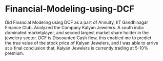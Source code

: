 # Financial-Modeling-using-DCF
Did Financial Modeling using DCF as a part of Annuity, IIT Gandhinagar Finance Club. Analyzed the Company Kalyan Jewelers. A south india dominated marketplayer, and second largest market share holder in the jewelery sector. DCF is Discounted Cash flow, this enabled me to predict the true value of the stock price of Kalyan Jewelers, and I was able to arrive at a final conclusion that, Kalyan Jewelers is currently trading at 5-10% premium.
